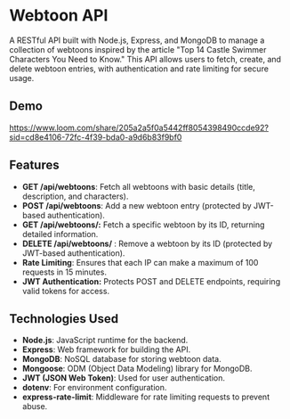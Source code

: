 # Webtoon API
A RESTful API built with Node.js, Express, and MongoDB to manage a collection of webtoons inspired by the article "Top 14 Castle Swimmer Characters You Need to Know." This API allows users to fetch, create, and delete webtoon entries, with authentication and rate limiting for secure usage.

## Demo
https://www.loom.com/share/205a2a5f0a5442ff8054398490ccde92?sid=cd8e4106-72fc-4f39-bda0-a9d6b83f9bf0

## Features
- **GET /api/webtoons**: Fetch all webtoons with basic details (title, description, and characters).
- **POST /api/webtoons**: Add a new webtoon entry (protected by JWT-based authentication).
- **GET /api/webtoons/:** Fetch a specific webtoon by its ID, returning detailed information.
- **DELETE /api/webtoons/** : Remove a webtoon by its ID (protected by JWT-based authentication).
- **Rate Limiting**: Ensures that each IP can make a maximum of 100 requests in 15 minutes.
- **JWT Authentication:** Protects POST and DELETE endpoints, requiring valid tokens for access.
 
## Technologies Used

- **Node.js**: JavaScript runtime for the backend.
- **Express**: Web framework for building the API.
- **MongoDB**: NoSQL database for storing webtoon data.
- **Mongoose**: ODM (Object Data Modeling) library for MongoDB.
- **JWT (JSON Web Token)**: Used for user authentication.
- **dotenv**: For environment configuration.
- **express-rate-limit**: Middleware for rate limiting requests to prevent abuse.
